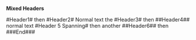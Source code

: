 **Mixed Headers**

#Header1# then #Header2#
Normal text the #Header3# then ##Header4##
normal text #Header 5 Spanning# then another ##Header6## then ###End###


